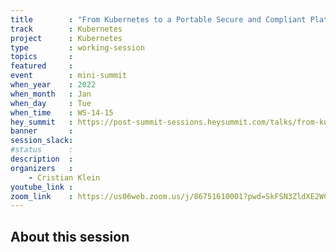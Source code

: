```yaml
---
title        : "From Kubernetes to a Portable Secure and Compliant Platform: Databases, Message Queues and Caches"
track        : Kubernetes
project      : Kubernetes
type         : working-session
topics       :
featured     :
event        : mini-summit
when_year    : 2022
when_month   : Jan
when_day     : Tue
when_time    : WS-14-15
hey_summit   : https://post-summit-sessions.heysummit.com/talks/from-kubernetes-to-a-portable-secure-and-compliant-platform-databases-message-queues-and-caches/
banner       : 
session_slack:
#status      : 
description  :
organizers   :
    - Cristian Klein       
youtube_link : 
zoom_link    : https://us06web.zoom.us/j/86751610001?pwd=SkFSN3ZldXE2WC9Ya2RaWmJHbzQ3UT09
---
```


## About this session
